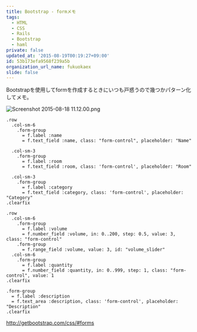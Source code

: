 ```yaml
---
title: Bootstrap - formメモ
tags:
  - HTML
  - CSS
  - Rails
  - Bootstrap
  - haml
private: false
updated_at: '2015-08-19T00:19:27+09:00'
id: 53b173efa9568f239a5b
organization_url_name: fukuokaex
slide: false
---
```

Bootstrapを使用してformを作成するときにいつも戸惑うので幾つかパターン化してメモ。

![Screenshot 2015-08-18 11.12.00.png](https://qiita-image-store.s3.amazonaws.com/0/82804/4dd9f1f3-30a1-f349-a982-41954a3818ea.png)

```haml:/app/views/moving_items/new.html.haml
.row
  .col-sm-6
    .form-group
      = f.label :name
      = f.text_field :name, class: "form-control", placeholder: "Name"

  .col-sm-3
    .form-group
      = f.label :room
      = f.text_field :room, class: 'form-control', placeholder: "Room"

  .col-sm-3
    .form-group
      = f.label :category
      = f.text_field :category, class: 'form-control', placeholder: "Category"
.clearfix

.row
  .col-sm-6
    .form-group
      = f.label :volume
      = f.number_field :volume, in: 0..200, step: 0.5, value: 3, class: "form-control"
    .form-group
      = f.range_field :volume, value: 3, id: "volume_slider"
  .col-sm-6
    .form-group
      = f.label :quantity
      = f.number_field :quantity, in: 0..999, step: 1, class: "form-control", value: 1
.clearfix

.form-group
  = f.label :description
  = f.text_area :description, class: 'form-control', placeholder: "Description"
.clearfix
```

http://getbootstrap.com/css/#forms
